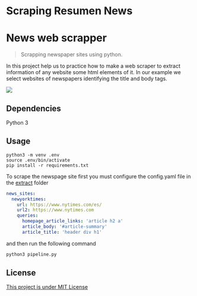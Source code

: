 # Scraping Resumen News

# News web scrapper
> Scrapping newspaper sites using python.

In this project help us to practice how to make a web scraper to extract information of any website some html elements of it.
In our example we select websites of newspapers identifying the title and body tags.

![](header.png)

## Dependencies
Python 3

## Usage
```shell
python3 -m venv .env
source .env/bin/activate
pip install -r requirements.txt
```
To scrape the newspage site first you must configure the config.yaml file in the [extract]() folder 

```yaml
news_sites:
  newyorktimes:
    url: https://www.nytimes.com/es/
    url2: https://www.nytimes.com
    queries:
      homepage_article_links: 'article h2 a'
      article_body: '#article-summary'
      article_title: 'header div h1'
```

and then run the following command

```sh
python3 pipeline.py
```

## License
[This project is under MIT License](https://opensource.org/licenses/MIT)

